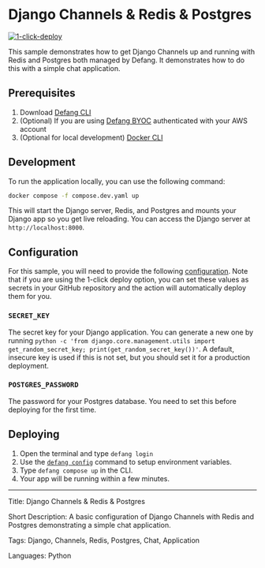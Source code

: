 # Django Channels & Redis & Postgres

[![1-click-deploy](https://defang.io/_next/static/media/combination-blue.b059bfe0.svg)](https://portal.defang.dev/redirect?url=https%3A%2F%2Fgithub.com%2Fnew%3Ftemplate_name%3Dsample-django-channels-redis-template%26template_owner%3DDefangSamples)

This sample demonstrates how to get Django Channels up and running with Redis and Postgres both managed by Defang. It demonstrates how to do this with a simple chat application.

## Prerequisites

1. Download [Defang CLI](https://github.com/DefangLabs/defang)
2. (Optional) If you are using [Defang BYOC](https://docs.aws.amazon.com/cli/latest/userguide/cli-chap-configure.html) authenticated with your AWS account
3. (Optional for local development) [Docker CLI](https://docs.docker.com/engine/install/)

## Development

To run the application locally, you can use the following command:

```bash
docker compose -f compose.dev.yaml up
```

This will start the Django server, Redis, and Postgres and mounts your Django app so you get live reloading. You can access the Django server at `http://localhost:8000`.

## Configuration
For this sample, you will need to provide the following [configuration](https://docs.defang.io/docs/concepts/configuration). Note that if you are using the 1-click deploy option, you can set these values as secrets in your GitHub repository and the action will automatically deploy them for you.

### `SECRET_KEY`
The secret key for your Django application. You can generate a new one by running `python -c 'from django.core.management.utils import get_random_secret_key; print(get_random_secret_key())'`. A default, insecure key is used if this is not set, but you should set it for a production deployment.

### `POSTGRES_PASSWORD`
The password for your Postgres database. You need to set this before deploying for the first time.

## Deploying

1. Open the terminal and type `defang login`
2. Use the [`defang config`](https://docs.defang.io/docs/concepts/compose#configuration) command to setup environment variables.
3. Type `defang compose up` in the CLI.
4. Your app will be running within a few minutes.

---

Title: Django Channels & Redis & Postgres

Short Description: A basic configuration of Django Channels with Redis and Postgres demonstrating a simple chat application.

Tags: Django, Channels, Redis, Postgres, Chat, Application

Languages: Python
